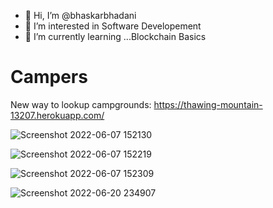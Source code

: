 - 👋 Hi, I’m @bhaskarbhadani
- 👀 I’m interested in Software Developement
- 🌱 I’m currently learning ...Blockchain Basics

# Campers
New way to lookup campgrounds:   https://thawing-mountain-13207.herokuapp.com/

![Screenshot 2022-06-07 152130](https://user-images.githubusercontent.com/81845545/173247548-ef69da91-1b60-4251-8555-342e71f33418.png)

![Screenshot 2022-06-07 152219](https://user-images.githubusercontent.com/81845545/173247561-e12c7b9a-5fcc-4154-ab05-b60a69df306a.png)

![Screenshot 2022-06-07 152309](https://user-images.githubusercontent.com/81845545/173247566-c849f4fb-f91f-4062-b76f-46f6d08e3564.png)

![Screenshot 2022-06-20 234907](https://user-images.githubusercontent.com/81845545/174659139-659c3052-5075-4831-bd0d-42d3c2a9eb4b.png)
